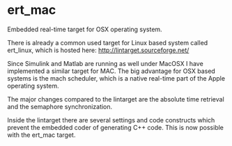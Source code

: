 # ert_mac
Embedded real-time target for OSX operating system.
 
There is already a common used target for Linux based system called
ert_linux, which is hosted here: http://lintarget.sourceforge.net/
 
Since Simulink and Matlab are running as well under MacOSX I have implemented
a similar target for MAC. The big advantage for OSX based systems is the mach
scheduler, which is a native real-time part of the Apple operating system.
 
The major changes compared to the lintarget are the absolute time retrieval and 
the semaphore synchronization.
 
Inside the lintarget there are several settings and code constructs which prevent
the embedded coder of generating C++ code. This is now possible with the 
ert_mac target.
